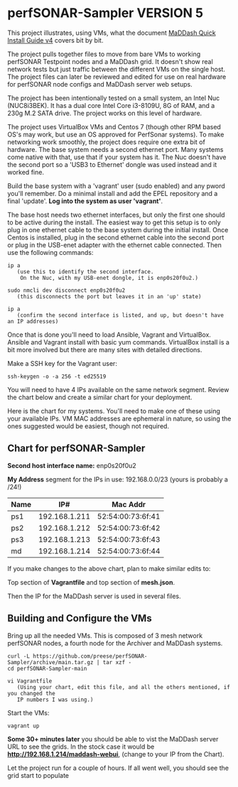 # perfSONAR-Sampler VERSION 5
This project illustrates, using VMs, what the document [MaDDash Quick Install Guide v4](https://docs.google.com/document/d/1k7FT66MKPy3JjpD5k0OFAFlTpSdFmZ6huhTUDQ2rGGY/edit?usp=sharing) covers bit by bit.

The project pulls together files to move from bare VMs to working perfSONAR Testpoint nodes and a MaDDash grid.  It doesn't show real network tests but just traffic between the different VMs on the single host.  The project files can later be reviewed and edited for use on real hardware for perfSONAR node configs and MaDDash server web setups.

The project has been intentionally tested on a small system, an Intel Nuc (NUC8i3BEK). It has a dual core Intel Core i3-8109U, 8G of RAM, and a 230g M.2 SATA drive. The project works on this level of hardware.

The project uses VirtualBox VMs and Centos 7 (though other RPM based OS's may work, but use an OS approved for PerfSonar systems).  To make networking work smoothly, the project  does require one extra bit of hardware. The base system needs a second ethernet port.  Many systems come native with that, use that if your system has it. The Nuc doesn't have the second port so a 'USB3 to Ethernet' dongle was used instead and it worked fine.

Build the base system with a 'vagrant' user (sudo enabled) and any pword you'll remember.  Do a minimal install and add the EPEL repository and a final 'update'.  **Log into the system as user 'vagrant'**.

The base host needs two ethernet interfaces, but only the first one should to be active during the install. The easiest way to get this setup is to only plug in one ethernet cable to the base system during the initial install. Once Centos is installed, plug in the second ethernet cable into the second port or plug in the USB-enet adapter with the ethernet cable connected. Then use the following commands:
```
ip a
   (use this to identify the second interface.
    On the Nuc, with my USB-enet dongle, it is enp0s20f0u2.)
   
sudo nmcli dev disconnect enp0s20f0u2
   (this disconnects the port but leaves it in an 'up' state)
   
ip a
   (confirm the second interface is listed, and up, but doesn't have an IP addresses)
```

Once that is done you'll need to load Ansible, Vagrant and VirtualBox. Ansible and Vagrant install with basic yum commands.  VirtualBox install is a bit more involved but there are many sites with detailed directions.

Make a SSH key for the Vagrant user:
```
ssh-keygen -o -a 256 -t ed25519
```
You will need to have 4 IPs available on the same network segment. Review the chart below and create a similar chart for your deployment.

Here is the chart for my systems. You'll need to make one of these using your available IPs. VM MAC addresses are ephemeral in nature, so using the ones suggested would be easiest, though not required.

## Chart for perfSONAR-Sampler
**Second host interface name:** enp0s20f0u2

**My Address** segment for the IPs in use: 192.168.0.0/23 (yours is probably a /24!)

|Name |IP# |Mac Addr |
| ---| ---| ---|
|ps1|192.168.1.211|52:54:00:73:6f:41|
|ps2|192.168.1.212|52:54:00:73:6f:42|
|ps3|192.168.1.213|52:54:00:73:6f:43|
|md|192.168.1.214|52:54:00:73:6f:44|

If you make changes to the above chart, plan to make similar edits to:

Top section of **Vagrantfile** and top section of **mesh.json**.

Then the IP for the MaDDash server is used in several files.


## Building and Configure the VMs
Bring up all the needed VMs.  This is composed of 3 mesh network perfSONAR nodes, a fourth node for the Archiver and  MaDDash systems.
```
curl -L https://github.com/preese/perfSONAR-Sampler/archive/main.tar.gz | tar xzf -
cd perfSONAR-Sampler-main

vi Vagrantfile
   (Using your chart, edit this file, and all the others mentioned, if you changed the
   IP numbers I was using.)
```

Start the VMs:
```
vagrant up
```
**Some 30+ minutes later** you should be able to vist the MaDDash server URL to see the grids.  In the stock case it would be **http://192.168.1.214/maddash-webui**, (change to your IP from the Chart).

Let the project run for a couple of hours.  If all went well, you should see the grid start to populate
